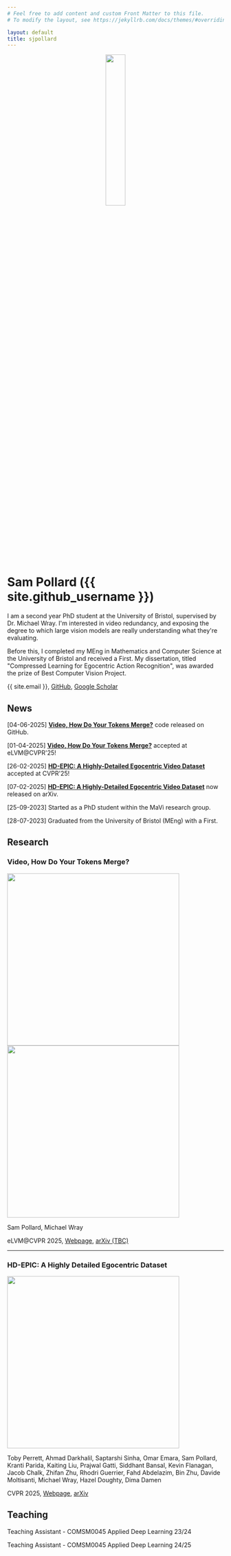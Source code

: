 ```yaml
---
# Feel free to add content and custom Front Matter to this file.
# To modify the layout, see https://jekyllrb.com/docs/themes/#overriding-theme-defaults

layout: default
title: sjpollard
---
```


<p align="center">
<img src="/assets/sjpollard.jpg" width="30%">
</p>

# Sam Pollard ({{ site.github_username }})

I am a second year PhD student at the University of Bristol, supervised by Dr. Michael Wray. I'm interested in video redundancy, and exposing the degree to which large vision models are really understanding what they're evaluating.

Before this, I completed my MEng in Mathematics and Computer Science at the University of Bristol and received a First. My dissertation, titled "Compressed Learning for Egocentric Action Recognition", was awarded the prize of Best Computer Vision Project.

 {{ site.email }}, [GitHub](https://github.com/sjpollard), [Google Scholar](https://scholar.google.com/citations?user=WDylpuwAAAAJ)

## News

[04-06-2025] <b>[Video, How Do Your Tokens Merge?](https://github.com/sjpollard/video-how-do-your-tokens-merge)</b> code released on GitHub.

[01-04-2025] <b>[Video, How Do Your Tokens Merge?](https://sjpollard.github.io/video-how-do-your-tokens-merge/)</b> accepted at eLVM@CVPR'25!

[26-02-2025] <b>[HD-EPIC: A Highly-Detailed Egocentric Video Dataset](https://hd-epic.github.io/)</b> accepted at CVPR'25!

[07-02-2025] <b>[HD-EPIC: A Highly-Detailed Egocentric Video Dataset](https://arxiv.org/abs/2502.04144)</b> now released on arXiv.

[25-09-2023] Started as a PhD student within the MaVi research group.

[28-07-2023] Graduated from the University of Bristol (MEng) with a First.


## Research

### Video, How Do Your Tokens Merge?

<img align="center" src="/assets/vhdytm_teaser1.png" width="400">
<img align="center" src="/assets/vhdytm_teaser2.png" width="400">

Sam Pollard, Michael Wray

eLVM@CVPR 2025, [Webpage](https://sjpollard.github.io/video-how-do-your-tokens-merge/), [arXiv (TBC)]()

---

### HD-EPIC: A Highly Detailed Egocentric Dataset

<img align="center" src="/assets/hd_epic_teaser.jpg" width="400">
    
Toby Perrett, Ahmad Darkhalil, Saptarshi Sinha, Omar Emara, Sam Pollard, Kranti Parida, Kaiting Liu, Prajwal Gatti, Siddhant Bansal, Kevin Flanagan, Jacob Chalk, Zhifan Zhu, Rhodri Guerrier, Fahd Abdelazim, Bin Zhu, Davide Moltisanti, Michael Wray, Hazel Doughty, Dima Damen

CVPR 2025, [Webpage](https://hd-epic.github.io/), [arXiv](https://arxiv.org/abs/2502.04144)

## Teaching

Teaching Assistant - COMSM0045 Applied Deep Learning 23/24

Teaching Assistant - COMSM0045 Applied Deep Learning 24/25